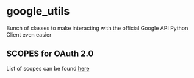 # google_utils
Bunch of classes to make interacting with the official Google API Python Client even easier

## SCOPES for OAuth 2.0
List of scopes can be found [here](https://developers.google.com/identity/protocols/googlescopes)
